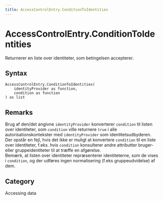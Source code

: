 ```yaml
---
title: AccessControlEntry.ConditionToIdentities
---
```


# AccessControlEntry.ConditionToIdentities


Returnerer en liste over identiteter, som betingelsen accepterer.


## Syntax

```powerquery
AccessControlEntry.ConditionToIdentities(
    identityProvider as function,
    condition as function
) as list
```


## Remarks

Brug af den/det angivne <code>identityProvider</code> konverterer <code>condition</code> til listen over identiteter, som <code>condition</code> ville returnere <code>true</code> i alle autorisationskontekster med <code>identityProvider</code> som identitetsudbyderen. Der opstår en fejl, hvis det ikke er muligt at konvertere <code>condition</code> til en liste over identiteter, f.eks. hvis <code>condition</code> konsulterer andre attributter bruger- eller gruppeidentiteter til at træffe en afgørelse.<br />    Bemærk, at listen over identiteter repræsenterer identiteterne, som de vises i <code>condition</code>, og der udføres ingen normalisering (f.eks gruppeudvidelse) af dem.<br />



## Category
Accessing data
